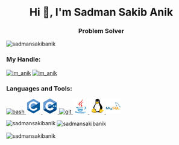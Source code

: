 <h1 align="center">Hi 👋, I'm Sadman Sakib Anik</h1>
<h3 align="center">Problem Solver</h3>

<p align="left"> <img src="https://komarev.com/ghpvc/?username=sadmansakibanik&label=Profile%20views&color=0e75b6&style=flat" alt="sadmansakibanik" /> </p>

<h3 align="left">My Handle:</h3>
<p align="left">
<a href="https://www.codechef.com/users/im_anik" target="blank"><img align="center" src="https://cdn.jsdelivr.net/npm/simple-icons@3.1.0/icons/codechef.svg" alt="im_anik" height="30" width="40" /></a>
<a href="https://codeforces.com/profile/im_anik" target="blank"><img align="center" src="https://raw.githubusercontent.com/rahuldkjain/github-profile-readme-generator/master/src/images/icons/Social/codeforces.svg" alt="im_anik" height="30" width="40" /></a>
</p>

<h3 align="left">Languages and Tools:</h3>
<p align="left"> <a href="https://www.gnu.org/software/bash/" target="_blank" rel="noreferrer"> <img src="https://www.vectorlogo.zone/logos/gnu_bash/gnu_bash-icon.svg" alt="bash" width="40" height="40"/> </a> <a href="https://www.cprogramming.com/" target="_blank" rel="noreferrer"> <img src="https://raw.githubusercontent.com/devicons/devicon/master/icons/c/c-original.svg" alt="c" width="40" height="40"/> </a> <a href="https://www.w3schools.com/cpp/" target="_blank" rel="noreferrer"> <img src="https://raw.githubusercontent.com/devicons/devicon/master/icons/cplusplus/cplusplus-original.svg" alt="cplusplus" width="40" height="40"/> </a> <a href="https://git-scm.com/" target="_blank" rel="noreferrer"> <img src="https://www.vectorlogo.zone/logos/git-scm/git-scm-icon.svg" alt="git" width="40" height="40"/> </a> <a href="https://www.java.com" target="_blank" rel="noreferrer"> <img src="https://raw.githubusercontent.com/devicons/devicon/master/icons/java/java-original.svg" alt="java" width="40" height="40"/> </a> <a href="https://www.linux.org/" target="_blank" rel="noreferrer"> <img src="https://raw.githubusercontent.com/devicons/devicon/master/icons/linux/linux-original.svg" alt="linux" width="40" height="40"/> </a> <a href="https://www.mysql.com/" target="_blank" rel="noreferrer"> <img src="https://raw.githubusercontent.com/devicons/devicon/master/icons/mysql/mysql-original-wordmark.svg" alt="mysql" width="40" height="40"/> </a> </p>

<p><img align="left" src="https://github-readme-stats.vercel.app/api/top-langs?username=sadmansakibanik&show_icons=true&locale=en&layout=compact" alt="sadmansakibanik" /></p>

<p>&nbsp;<img align="center" src="https://github-readme-stats.vercel.app/api?username=sadmansakibanik&show_icons=true&locale=en" alt="sadmansakibanik" /></p>

<p><img align="center" src="https://github-readme-streak-stats.herokuapp.com/?user=sadmansakibanik&" alt="sadmansakibanik" /></p>
